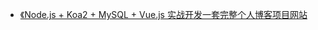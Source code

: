 * [《Node.js + Koa2 + MySQL + Vue.js 实战开发一套完整个人博客项目网站](https://github.com/liangfengbo/nodejs-koa-blog)


